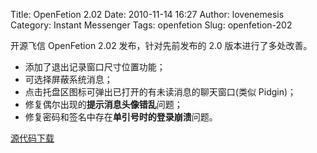 Title: OpenFetion 2.02
Date: 2010-11-14 16:27
Author: lovenemesis
Category: Instant Messenger
Tags: openfetion
Slug: openfetion-202

开源飞信 OpenFetion 2.02 发布，针对先前发布的 2.0 版本进行了多处改善。

-   添加了退出记录窗口尺寸位置功能；
-   可选择屏蔽系统消息；
-   点击托盘区图标可弹出已打开的有未读消息的聊天窗口(类似 Pidgin)；
-   修复偶尔出现的**提示消息头像错乱**问题；
-   修复密码和签名中存在**单引号时的登录崩溃**问题。

[源代码下载](http://ofetion.googlecode.com/files/openfetion-2.0.2.tar.gz)
